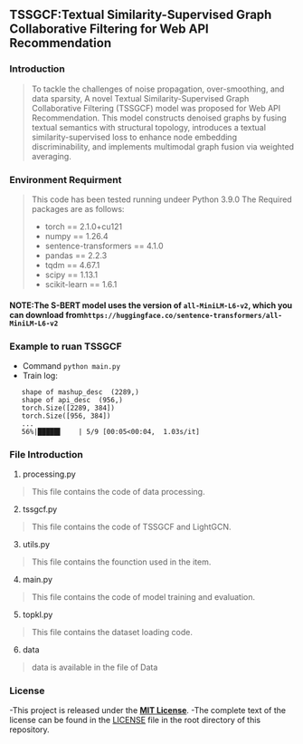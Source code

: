 ## TSSGCF:Textual Similarity-Supervised Graph Collaborative Filtering for Web API Recommendation

### Introduction
> To tackle the challenges of noise propagation, over-smoothing, and data sparsity, A novel Textual Similarity-Supervised Graph Collaborative Filtering (TSSGCF) model was proposed for Web API Recommendation. This model constructs denoised graphs by fusing textual semantics with structural topology, introduces a textual similarity-supervised loss to enhance node embedding discriminability, and implements multimodal graph fusion via weighted averaging.

### Environment Requirment
> This code has been tested running undeer Python 3.9.0
> The Required packages are as follows:
> - torch == 2.1.0+cu121
> - numpy == 1.26.4
> - sentence-transformers == 4.1.0
> - pandas == 2.2.3
> - tqdm == 4.67.1
> - scipy == 1.13.1
> - scikit-learn == 1.6.1 

#### NOTE:The S-BERT model uses the version of `all-MiniLM-L6-v2`, which you can download from`https://huggingface.co/sentence-transformers/all-MiniLM-L6-v2`


### Example to ruan TSSGCF
 - Command `python main.py`
 - Train log:
```
   shape of mashup_desc  (2289,)
   shape of api_desc  (956,)
   torch.Size([2289, 384])
   torch.Size([956, 384])
   ...
   56%|█████▌    | 5/9 [00:05<00:04,  1.03s/it]
```
### File Introduction
1. processing.py
> This file contains the code of data processing.
2. tssgcf.py
> This file contains the code of TSSGCF and LightGCN.
3. utils.py
> This file contains the founction used in the item.
4. main.py
> This file contains the code of model training and evaluation.
5. topkl.py
> This file contains the dataset loading code.
6. data
> data is available in the file of Data

### License

-This project is released under the [**MIT License**](https://opensource.org/license/MIT%7D%7B%5Ctextbf%7BMIT).
-The complete text of the license can be found in the [LICENSE](LICENSE) file in the root directory of this repository.

